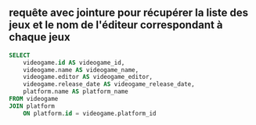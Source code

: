 ## requête avec jointure pour récupérer la liste des jeux et le nom de l'éditeur correspondant à chaque jeux
```sql
SELECT 
    videogame.id AS videogame_id, 
    videogame.name AS videogame_name, 
    videogame.editor AS videogame_editor, 
    videogame.release_date AS videogame_release_date, 
    platform.name AS platform_name 
FROM videogame 
JOIN platform 
    ON platform.id = videogame.platform_id
```